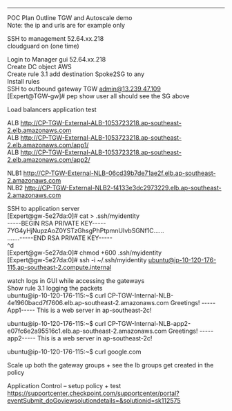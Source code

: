 -----
POC Plan Outline 
TGW and Autoscale demo  
Note: the ip and urls are for example only 

SSH to management 52.64.xx.218   
   cloudguard on  (one time)  

Login to Manager gui 52.64.xx.218  
Create DC object AWS  
Create rule 3.1 add destination Spoke2SG to any    
Install rules   
SSH to outbound gateway TGW admin@13.239.47.109  
[Expert@TGW-gw]# pep show user all should see the SG above  

Load balancers application test

ALB http://CP-TGW-External-ALB-1053723218.ap-southeast-2.elb.amazonaws.com  
ALB http://CP-TGW-External-ALB-1053723218.ap-southeast-2.elb.amazonaws.com/app1/  
ALB http://CP-TGW-External-ALB-1053723218.ap-southeast-2.elb.amazonaws.com/app2/  

NLB1 http://CP-TGW-External-NLB-06cd39b7de71ae2f.elb.ap-southeast-2.amazonaws.com  
NLB2 http://CP-TGW-External-NLB2-f4133e3dc2973229.elb.ap-southeast-2.amazonaws.com  
  
SSH to application server   
[Expert@gw-5e27da:0]# cat > .ssh/myidentity  
-----BEGIN RSA PRIVATE KEY-----  
7YG4yHjNupzAoZ0YSTzGhsgPhPtpmnUIvbSGNf1C……  
…….-----END RSA PRIVATE KEY-----  
^d  
[Expert@gw-5e27da:0]# chmod +600 .ssh/myidentity  
[Expert@gw-5e27da:0]# ssh -i ~/.ssh/myidentity  ubuntu@ip-10-120-176-115.ap-southeast-2.compute.internal  
  
watch logs in GUI while accessing the gateways    
Show rule 3.1 logging the packets  
ubuntu@ip-10-120-176-115:~$ curl CP-TGW-Internal-NLB-4e1960bacd7f7606.elb.ap-southeast-2.amazonaws.com
Greetings! -----App1----- This is a web server in ap-southeast-2c!

ubuntu@ip-10-120-176-115:~$ curl CP-TGW-Internal-NLB-app2-e07fc6e2a95516c1.elb.ap-southeast-2.amazonaws.com
Greetings! -----app2----- This is a web server in ap-southeast-2c!

ubuntu@ip-10-120-176-115:~$ curl google.com  
<HTML><HEAD><meta http-equiv="content-type" content="text/html;charset=utf-8">  
  
Scale up both the gateway groups + see the lb groups get created in the policy    

Application Control – setup policy + test  
https://supportcenter.checkpoint.com/supportcenter/portal?eventSubmit_doGoviewsolutiondetails=&solutionid=sk112575  

